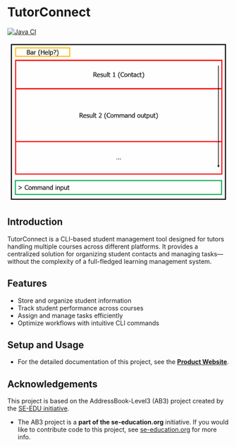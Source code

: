 # TutorConnect

[![Java CI](https://github.com/AY2425S2-CS2103-F08-4/tp/actions/workflows/gradle.yml/badge.svg)](https://github.com/AY2425S2-CS2103-F08-4/tp/actions/workflows/gradle.yml)

![Ui](docs/images/Ui.png)

## Introduction

TutorConnect is a CLI-based student management tool designed for tutors handling multiple courses across different platforms.
It provides a centralized solution for organizing student contacts and managing tasks—without the complexity of a full-fledged learning management system.

## Features

* Store and organize student information
* Track student performance across courses
* Assign and manage tasks efficiently
* Optimize workflows with intuitive CLI commands

## Setup and Usage

* For the detailed documentation of this project, see the **[Product Website](https://ay2425s2-cs2103-f08-4.github.io/tp/index.html)**.

## Acknowledgements
This project is based on the AddressBook-Level3 (AB3) project created by the [SE-EDU initiative](https://se-education.org).
* The AB3 project is a **part of the se-education.org** initiative. If you would like to contribute code to this project, see [se-education.org](https://se-education.org/#contributing-to-se-edu) for more info.
